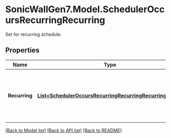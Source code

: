 # SonicWallGen7.Model.SchedulerOccursRecurringRecurring
Set for recurring schedule.

## Properties

Name | Type | Description | Notes
------------ | ------------- | ------------- | -------------
**Recurring** | [**List&lt;SchedulerOccursRecurringRecurringRecurringInner&gt;**](SchedulerOccursRecurringRecurringRecurringInner.md) | Add to the list of applicable days and start and stop time of the schedule. | [optional] 

[[Back to Model list]](../README.md#documentation-for-models) [[Back to API list]](../README.md#documentation-for-api-endpoints) [[Back to README]](../README.md)

